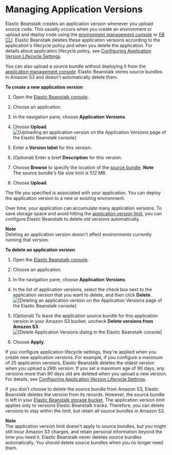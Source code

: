 # Managing Application Versions<a name="applications-versions"></a>

Elastic Beanstalk creates an application version whenever you upload source code\. This usually occurs when you create an environment or upload and deploy code using the [environment management console](environments-console.md) or [EB CLI](eb-cli3.md)\. Elastic Beanstalk deletes these application versions according to the application's lifecycle policy and when you delete the application\. For details about application lifecycle policy, see [Configuring Application Version Lifecycle Settings](applications-lifecycle.md)\.

You can also upload a source bundle without deploying it from the [application management console](applications-console.md)\. Elastic Beanstalk stores source bundles in Amazon S3 and doesn't automatically delete them\.

**To create a new application version**

1. Open the [Elastic Beanstalk console](https://console.aws.amazon.com/elasticbeanstalk)\.

1. Choose an application\.

1. In the navigation pane, choose **Application Versions**\.

1. Choose **Upload**\.  
![\[Uploading an application version on the Application Versions page of the Elastic Beanstalk console\]](http://docs.aws.amazon.com/elasticbeanstalk/latest/dg/images/applications-version-upload.png)

1. Enter a **Version label** for this version\.

1. \(Optional\) Enter a brief **Description** for this version\.

1. Choose **Browse** to specify the location of the [source bundle](applications-sourcebundle.md)\.
**Note**  
The source bundle's file size limit is 512 MB\.

1. Choose **Upload**\.

The file you specified is associated with your application\. You can deploy the application version to a new or existing environment\.

Over time, your application can accumulate many application versions\. To save storage space and avoid hitting the [application version limit](https://docs.aws.amazon.com/general/latest/gr/aws_service_limits.html#limits_elastic_beanstalk), you can configure Elastic Beanstalk to delete old versions automatically\.

**Note**  
Deleting an application version doesn't affect environments currently running that version\.

**To delete an application version**

1. Open the [Elastic Beanstalk console](https://console.aws.amazon.com/elasticbeanstalk)\.

1. Choose an application\.

1. In the navigation pane, choose **Application Versions**\.

1. In the list of application versions, select the check box next to the application version that you want to delete, and then click **Delete**\.  
![\[Deleting an application version on the Application Versions page of the Elastic Beanstalk console\]](http://docs.aws.amazon.com/elasticbeanstalk/latest/dg/images/applications-version-delete.png)

1. \(Optional\) To leave the application source bundle for this application version in your Amazon S3 bucket, uncheck **Delete versions from Amazon S3**\.  
![\[Delete Application Versions dialog in the Elastic Beanstalk console\]](http://docs.aws.amazon.com/elasticbeanstalk/latest/dg/images/applications-version-delete-s3.png)

1. Choose **Apply**\.

If you configure application lifecycle settings, they're applied when you create new application versions\. For example, if you configure a maximum of 25 application versions, Elastic Beanstalk deletes the oldest version when you upload a 26th version\. If you set a maximum age of 90 days, any versions more than 90 days old are deleted when you upload a new version\. For details, see [Configuring Application Version Lifecycle Settings](applications-lifecycle.md)\.

If you don't choose to delete the source bundle from Amazon S3, Elastic Beanstalk deletes the version from its records\. However, the source bundle is left in your [Elastic Beanstalk storage bucket](AWSHowTo.S3.md)\. The application version limit applies only to versions Elastic Beanstalk tracks\. Therefore, you can delete versions to stay within the limit, but retain all source bundles in Amazon S3\.

**Note**  
The application version limit doesn't apply to source bundles, but you might still incur Amazon S3 charges, and retain personal information beyond the time you need it\. Elastic Beanstalk never deletes source bundles automatically\. You should delete source bundles when you no longer need them\.